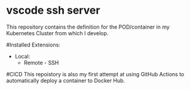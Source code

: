 # vscode ssh server
This repository contains the definition for the POD/container in my Kubernetes Cluster from which I develop.

#Installed Extensions:
- Local:
  - Remote - SSH


#CICD
This repoistory is also my first attempt at using GitHub Actions to automatically deploy a container to Docker Hub. 
